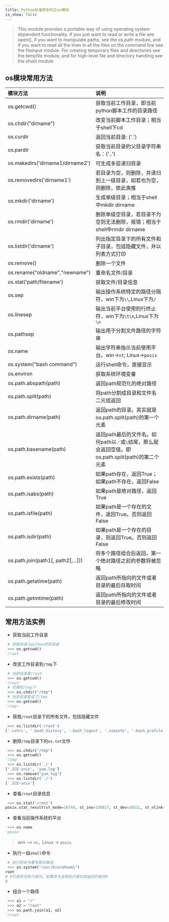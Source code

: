 ```yaml
---
title: Python标准库系列之os模块
is_show: false
---
```


> This module provides a portable way of using operating system dependent functionality. If you just want to read or write a file see open(), if you want to manipulate paths, see the os.path module, and if you want to read all the lines in all the files on the command line see the fileinput module. For creating temporary files and directories see the tempfile module, and for high-level file and directory handling see the shutil module

## os模块常用方法

|模块方法|说明|
|:--|:--|
|os.getcwd()|获取当前工作目录，即当前python脚本工作的目录路径|
|os.chdir("dirname")|改变当前脚本工作目录；相当于shell下cd|
|os.curdir|返回当前目录: ('.')|
|os.pardir|获取当前目录的父目录字符串名：('..')|
|os.makedirs('dirname1/dirname2')|可生成多层递归目录|
|os.removedirs('dirname1')|若目录为空，则删除，并递归到上一级目录，如若也为空，则删除，依此类推|
|os.mkdir('dirname')|生成单级目录；相当于shell中mkdir dirname|
|os.rmdir('dirname')|删除单级空目录，若目录不为空则无法删除，报错；相当于shell中rmdir dirname|
|os.listdir('dirname')|列出指定目录下的所有文件和子目录，包括隐藏文件，并以列表方式打印|
|os.remove()|删除一个文件|
|os.rename("oldname","newname")|重命名文件/目录|
|os.stat('path/filename')|获取文件/目录信息|
|os.sep|输出操作系统特定的路径分隔符，win下为`\\`,Linux下为`/`|
|os.linesep|输出当前平台使用的行终止符，win下为`\t\n`,Linux下为`\n`|
|os.pathsep|输出用于分割文件路径的字符串|
|os.name|输出字符串指示当前使用平台。win->`nt`; Linux->`posix`|
|os.system("bash command")|运行shell命令，直接显示|
|os.environ|获取系统环境变量|
|os.path.abspath(path)|返回path规范化的绝对路径|
|os.path.split(path)|将path分割成目录和文件名二元组返回|
|os.path.dirname(path)|返回path的目录。其实就是os.path.split(path)的第一个元素|
|os.path.basename(path)|返回path最后的文件名。如何path以`／`或`\`结尾，那么就会返回空值。即os.path.split(path)的第二个元素|
|os.path.exists(path)|如果path存在，返回True；如果path不存在，返回False|
|os.path.isabs(path)|如果path是绝对路径，返回True|
|os.path.isfile(path)|如果path是一个存在的文件，返回True。否则返回False|
|os.path.isdir(path)|如果path是一个存在的目录，则返回True。否则返回False|
|os.path.join(path1[, path2[,...]])|将多个路径组合后返回，第一个绝对路径之前的参数将被忽略|
|os.path.getatime(path)|返回path所指向的文件或者目录的最后存取时间|
|os.path.getmtime(path)|返回path所指向的文件或者目录的最后修改时间|

## 常用方法实例

- 获取当前工作目录

```python
 # 获取的进入python时的目录
 >>> os.getcwd()
'/root'
```

- 改变工作目录到`/tmp`下

```python
 # 当前目录是/root
 >>> os.getcwd()
'/root'
 # 切换到/tmp下
 >>> os.chdir("/tmp")
 # 当前目录变成了/tmp
 >>> os.getcwd()     
'/tmp'
```

- 获取`/root`目录下的所有文件，包括隐藏文件

```python
 >>> os.listdir('/root')
['.cshrc', '.bash_history', '.bash_logout', '.viminfo', '.bash_profile', '.tcshrc', 'scripts.py', '.bashrc', 'modules']
```

- 删除`/tmp`目录下的`os.txt`文件

```python
 >>> os.chdir("/tmp") 
 >>> os.getcwd()     
'/tmp'
 >>> os.listdir('./')   
['.ICE-unix', 'yum.log']
 >>> os.remove("yum.log")
 >>> os.listdir('./')    
['.ICE-unix']
```

- 查看`/root`目录信息

```python
 >>> os.stat('/root')        
posix.stat_result(st_mode=16744, st_ino=130817, st_dev=2051L, st_nlink=3, st_uid=0, st_gid=0, st_size=4096, st_atime=1463668203, st_mtime=1463668161, st_ctime=1463668161)
```

- 查看当前操作系统的平台

```python
 >>> os.name
'posix'
```

> win --> `nt`，Linux -> `posix`

- 执行一段`shell`命令

```python
 # 执行的命令要写绝对路径
 >>> os.system("/usr/bin/whoami")    
root
# 0代表命令执行成功，如果命令没有执行成功则返回的是非0
0
```

- 组合一个路径

```python
 >>> a1 = "/"
 >>> a2 = "root"
 >>> os.path.join(a1, a2)
'/root'
```